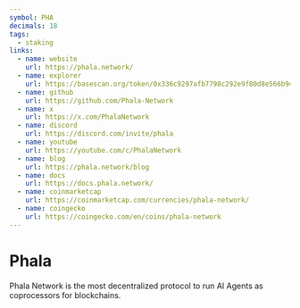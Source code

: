```yaml
---
symbol: PHA
decimals: 18
tags:
  - staking
links:
  - name: website
    url: https://phala.network/
  - name: explorer
    url: https://basescan.org/token/0x336c9297afb7798c292e9f80d8e566b947f291f0
  - name: github
    url: https://github.com/Phala-Network
  - name: x
    url: https://x.com/PhalaNetwork
  - name: discord
    url: https://discord.com/invite/phala
  - name: youtube
    url: https://youtube.com/c/PhalaNetwork
  - name: blog
    url: https://phala.network/blog
  - name: docs
    url: https://docs.phala.network/
  - name: coinmarketcap
    url: https://coinmarketcap.com/currencies/phala-network/
  - name: coingecko
    url: https://coingecko.com/en/coins/phala-network
---
```


# Phala

Phala Network is the most decentralized protocol to run AI Agents as coprocessors for blockchains.

